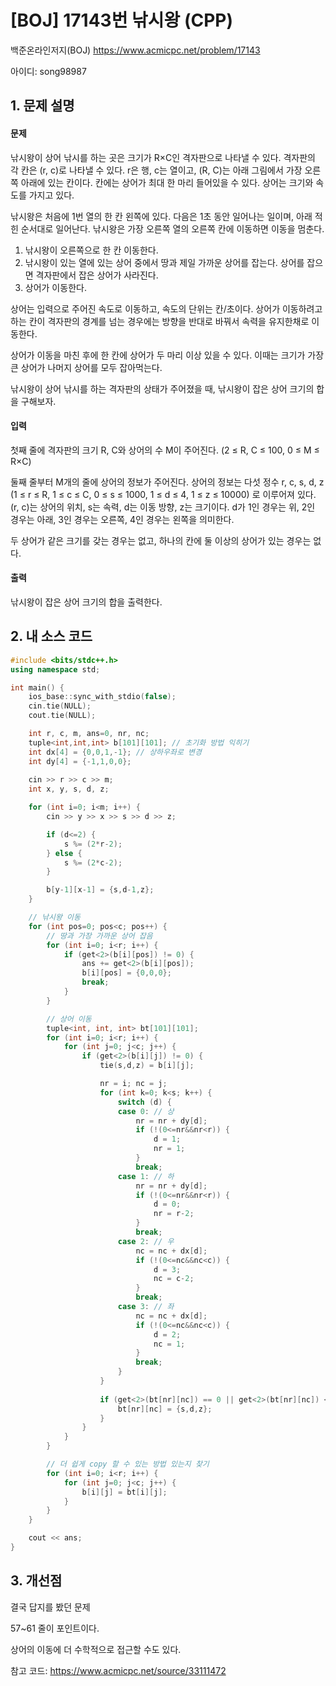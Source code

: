 # [BOJ] 17143번 낚시왕 (CPP)

백준온라인저지(BOJ) https://www.acmicpc.net/problem/17143

아이디: song98987


## 1. 문제 설명

#### 문제
낚시왕이 상어 낚시를 하는 곳은 크기가 R×C인 격자판으로 나타낼 수 있다. 격자판의 각 칸은 (r, c)로 나타낼 수 있다. r은 행, c는 열이고, (R, C)는 아래 그림에서 가장 오른쪽 아래에 있는 칸이다. 칸에는 상어가 최대 한 마리 들어있을 수 있다. 상어는 크기와 속도를 가지고 있다.

낚시왕은 처음에 1번 열의 한 칸 왼쪽에 있다. 다음은 1초 동안 일어나는 일이며, 아래 적힌 순서대로 일어난다. 낚시왕은 가장 오른쪽 열의 오른쪽 칸에 이동하면 이동을 멈춘다.

1. 낚시왕이 오른쪽으로 한 칸 이동한다.
2. 낚시왕이 있는 열에 있는 상어 중에서 땅과 제일 가까운 상어를 잡는다. 상어를 잡으면 격자판에서 잡은 상어가 사라진다.
3. 상어가 이동한다.

상어는 입력으로 주어진 속도로 이동하고, 속도의 단위는 칸/초이다. 상어가 이동하려고 하는 칸이 격자판의 경계를 넘는 경우에는 방향을 반대로 바꿔서 속력을 유지한채로 이동한다.

상어가 이동을 마친 후에 한 칸에 상어가 두 마리 이상 있을 수 있다. 이때는 크기가 가장 큰 상어가 나머지 상어를 모두 잡아먹는다.

낚시왕이 상어 낚시를 하는 격자판의 상태가 주어졌을 때, 낚시왕이 잡은 상어 크기의 합을 구해보자.

#### 입력
첫째 줄에 격자판의 크기 R, C와 상어의 수 M이 주어진다. (2 ≤ R, C ≤ 100, 0 ≤ M ≤ R×C)

둘째 줄부터 M개의 줄에 상어의 정보가 주어진다. 상어의 정보는 다섯 정수 r, c, s, d, z (1 ≤ r ≤ R, 1 ≤ c ≤ C, 0 ≤ s ≤ 1000, 1 ≤ d ≤ 4, 1 ≤ z ≤ 10000) 로 이루어져 있다. (r, c)는 상어의 위치, s는 속력, d는 이동 방향, z는 크기이다. d가 1인 경우는 위, 2인 경우는 아래, 3인 경우는 오른쪽, 4인 경우는 왼쪽을 의미한다.

두 상어가 같은 크기를 갖는 경우는 없고, 하나의 칸에 둘 이상의 상어가 있는 경우는 없다.

#### 출력
낚시왕이 잡은 상어 크기의 합을 출력한다.

## 2. 내 소스 코드

```c++
#include <bits/stdc++.h>
using namespace std;

int main() {
    ios_base::sync_with_stdio(false);
    cin.tie(NULL);
    cout.tie(NULL);

    int r, c, m, ans=0, nr, nc;
    tuple<int,int,int> b[101][101]; // 초기화 방법 익히기
    int dx[4] = {0,0,1,-1}; // 상하우좌로 변경
    int dy[4] = {-1,1,0,0};
    
    cin >> r >> c >> m;
    int x, y, s, d, z;

    for (int i=0; i<m; i++) {
        cin >> y >> x >> s >> d >> z;

        if (d<=2) {
            s %= (2*r-2);
        } else {
            s %= (2*c-2);
        }

        b[y-1][x-1] = {s,d-1,z};
    }

    // 낚시왕 이동
    for (int pos=0; pos<c; pos++) {        
        // 땅과 가장 가까운 상어 잡음
        for (int i=0; i<r; i++) {
            if (get<2>(b[i][pos]) != 0) {
                ans += get<2>(b[i][pos]);
                b[i][pos] = {0,0,0};
                break;
            }
        }

        // 상어 이동
        tuple<int, int, int> bt[101][101];
        for (int i=0; i<r; i++) {
            for (int j=0; j<c; j++) {
                if (get<2>(b[i][j]) != 0) {
                    tie(s,d,z) = b[i][j];

                    nr = i; nc = j;
                    for (int k=0; k<s; k++) {
                        switch (d) {
                        case 0: // 상
                            nr = nr + dy[d];
                            if (!(0<=nr&&nr<r)) {
                                d = 1;
                                nr = 1;
                            }
                            break;
                        case 1: // 하
                            nr = nr + dy[d];
                            if (!(0<=nr&&nr<r)) {
                                d = 0;
                                nr = r-2;
                            }
                            break;
                        case 2: // 우
                            nc = nc + dx[d];
                            if (!(0<=nc&&nc<c)) {
                                d = 3;
                                nc = c-2;
                            }
                            break;
                        case 3: // 좌
                            nc = nc + dx[d];
                            if (!(0<=nc&&nc<c)) {
                                d = 2;
                                nc = 1;
                            }
                            break;
                        }
                    }
                    
                    if (get<2>(bt[nr][nc]) == 0 || get<2>(bt[nr][nc]) < z) {
                        bt[nr][nc] = {s,d,z};
                    }
                }
            }
        }

        // 더 쉽게 copy 할 수 있는 방법 있는지 찾기
        for (int i=0; i<r; i++) {
            for (int j=0; j<c; j++) {
                b[i][j] = bt[i][j];
            }
        }
    }

    cout << ans;
}
```

## 3. 개선점

결국 답지를 봤던 문제

57~61 줄이 포인트이다.

상어의 이동에 더 수학적으로 접근할 수도 있다.

참고 코드: https://www.acmicpc.net/source/33111472